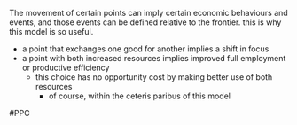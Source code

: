 The movement of certain points can imply certain economic behaviours and events, and those events can be defined relative to the frontier. this is why this model is so useful.
- a point that exchanges one good for another implies a shift in focus
- a point with both increased resources implies improved full employment or productive efficiency
	- this choice has no opportunity cost by making better use of both resources
		- of course, within the ceteris paribus of this model

#PPC 